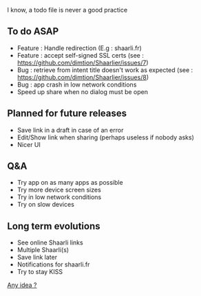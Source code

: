 I know, a todo file is never a good practice

## To do ASAP
- Feature : Handle redirection (E.g : shaarli.fr)
- Feature : accept self-signed SSL certs (see : https://github.com/dimtion/Shaarlier/issues/7)
- Bug : retrieve from intent title doesn't work as expected (see : https://github.com/dimtion/Shaarlier/issues/8)
- Bug : app crash in low network conditions
- Speed up share when no dialog must be open

## Planned for future releases
- Save link in a draft in case of an error
- Edit/Show link when sharing (perhaps useless if nobody asks)
- Nicer UI

## Q&A
- Try app on as many apps as possible
- Try more device screen sizes
- Try in low network conditions
- Try on slow devices

## Long term evolutions
- See online Shaarli links
- Multiple Shaarli(s)
- Save link later
- Notifications for shaarli.fr
- Try to stay KISS

[Any idea ?](https://github.com/dimtion/Shaarlier/issues)
